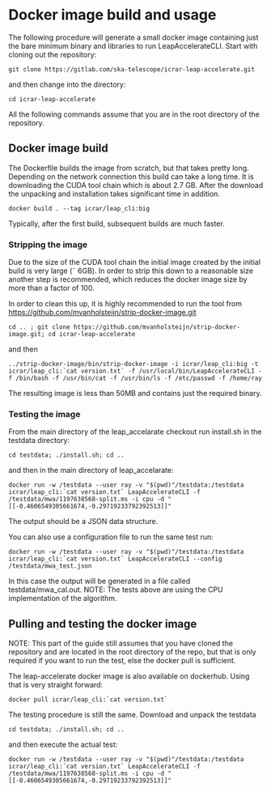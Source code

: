 # Docker image build and usage

The following procedure will generate a small docker image containing just the bare minimum binary and libraries to run LeapAccelerateCLI. Start with cloning out the repository:

    git clone https://gitlab.com/ska-telescope/icrar-leap-accelerate.git

and then change into the directory:

    cd icrar-leap-accelerate

All the following commands assume that you are in the root directory of the repository.

## Docker image build

The Dockerfile builds the image from scratch, but that takes pretty long. Depending on the network connection this build can take a long time. It is downloading the CUDA tool chain which is about 2.7 GB. After the download the unpacking and installation takes significant time in addition.

    docker build . --tag icrar/leap_cli:big

Typically, after the first build, subsequent builds are much faster.

### Stripping the image

Due to the size of the CUDA tool chain the initial image created by the initial build is very large (˜ 6GB). In order to strip this down to a reasonable size another step is recommended, which reduces the docker image size by more than a factor of 100.

In order to clean this up, it is highly recommended to run the tool from <https://github.com/mvanholsteijn/strip-docker-image.git>

    cd .. ; git clone https://github.com/mvanholsteijn/strip-docker-image.git; cd icrar-leap-accelerate

and then

    ../strip-docker-image/bin/strip-docker-image -i icrar/leap_cli:big -t icrar/leap_cli:`cat version.txt` -f /usr/local/bin/LeapAccelerateCLI -f /bin/bash -f /usr/bin/cat -f /usr/bin/ls -f /etc/passwd -f /home/ray

The resulting image is less than 50MB and contains just the required binary.

### Testing the image

From the main directory of the leap_accelarate checkout run install.sh in the testdata directory:

    cd testdata; ./install.sh; cd ..

and then in the main directory of leap_accelarate:

    docker run -w /testdata --user ray -v "$(pwd)"/testdata:/testdata icrar/leap_cli:`cat version.txt` LeapAccelerateCLI -f /testdata/mwa/1197638568-split.ms -i cpu -d "[[-0.4606549305661674,-0.29719233792392513]]"

The output should be a JSON data structure.

You can also use a configuration file to run the same test run:

    docker run -w /testdata --user ray -v "$(pwd)"/testdata:/testdata icrar/leap_cli:`cat version.txt` LeapAccelerateCLI --config /testdata/mwa_test.json

In this case the output will be generated in a file called testdata/mwa_cal.out.
NOTE: The tests above are using the CPU implementation of the algorithm.

## Pulling and testing the docker image

NOTE: This part of the guide still assumes that you have cloned the repository and are located in the root directory of the repo, but that is only required if you want to run the test, else the docker pull is sufficient.

The leap-accelerate docker image is also available on dockerhub. Using that is very straight forward:

    docker pull icrar/leap_cli:`cat version.txt`

The testing procedure is still the same. Download and unpack the testdata

    cd testdata; ./install.sh; cd ..

and then execute the actual test:

    docker run -w /testdata --user ray -v "$(pwd)"/testdata:/testdata icrar/leap_cli:`cat version.txt` LeapAccelerateCLI -f /testdata/mwa/1197638568-split.ms -i cpu -d "[[-0.4606549305661674,-0.29719233792392513]]"


